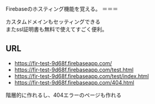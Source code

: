 Firebaseのホスティング機能を覚える。
＝＝＝

カスタムドメインもセッティングできる  
またssl証明書も無料で使えてすごく便利。  

## URL

- <https://fir-test-9d68f.firebaseapp.com/>
- <https://fir-test-9d68f.firebaseapp.com/test.html>
- <https://fir-test-9d68f.firebaseapp.com/test/index.html>
- <https://fir-test-9d68f.firebaseapp.com/404.html>

階層的に作れるし、404エラーのページも作れる  